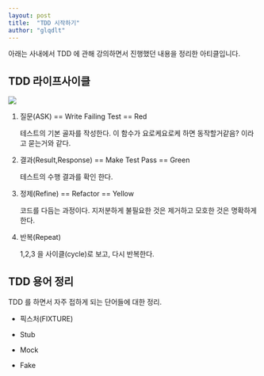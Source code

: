 ```yaml
---
layout: post
title:  "TDD 시작하기"
author: "glqdlt"
---
```


아래는 사내에서 TDD 에 관해 강의하면서 진행했던 내용을 정리한 아티클입니다.

## TDD 라이프사이클

<img src="http://2.bp.blogspot.com/-eMxpoJmZPwM/UvHY2BBeuHI/AAAAAAAAAwM/IvlkwTT4aGU/s1600/Picture1.gif"/>

1. 질문(ASK) == Write Failing Test == Red

    테스트의 기본 골자를 작성한다. 이 함수가 요로케요로케 하면 동작할거같음? 이라고 묻는거와 같다.

2. 결과(Result,Response)  == Make Test Pass == Green

    테스트의 수행 결과를 확인 한다.

3. 정제(Refine) == Refactor == Yellow

    코드를 다듬는 과정이다. 지저분하게 불필요한 것은 제거하고 모호한 것은 명확하게 한다.

4. 반복(Repeat)

    1,2,3 을 사이클(cycle)로 보고, 다시 반복한다.


## TDD 용어 정리

TDD 를 하면서 자주 접하게 되는 단어들에 대한 정리.

- 픽스처(FIXTURE)

- Stub

- Mock

- Fake